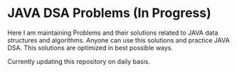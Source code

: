 # JAVA DSA Problems (In Progress)
Here I am maintaining Problems and their solutions related to JAVA data structures and algorithms.
Anyone can use this solutions and practice JAVA DSA. 
This solutions are optimized in best possible ways.

Currently updating this repository on daily basis.
